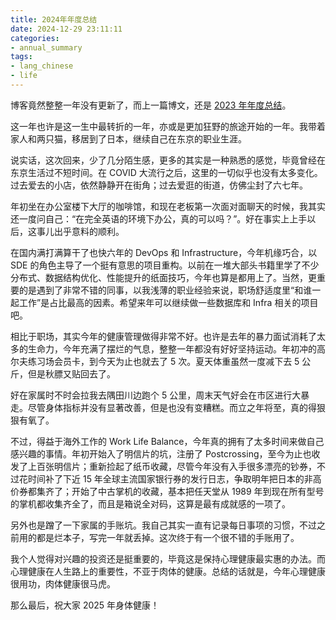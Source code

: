 ```yaml
---
title: 2024年年度总结
date: 2024-12-29 23:11:11
categories:
- annual_summary
tags: 
- lang_chinese
- life
---
```


博客竟然整整一年没有更新了，而上一篇博文，还是 [2023 年年度总结](https://www.kivinsae.com/2024/01/11/2024-01-11-Summary/)。

这一年也许是这一生中最转折的一年，亦或是更加狂野的旅途开始的一年。我带着家人和两只猫，移居到了日本，继续自己在东京的职业生涯。

说实话，这次回来，少了几分陌生感，更多的其实是一种熟悉的感觉，毕竟曾经在东京生活过不短时间。在 COVID 大流行之后，这里的一切似乎也没有太多变化。过去爱去的小店，依然静静开在街角；过去爱逛的街道，仿佛尘封了六七年。

年初坐在办公室楼下大厅的咖啡馆，和现在老板第一次面对面聊天的时候，我其实还一度问自己：“在完全英语的环境下办公，真的可以吗？”。好在事实上上手以后，这事儿出乎意料的顺利。

在国内满打满算干了也快六年的 DevOps 和 Infrastructure，今年机缘巧合，以 SDE 的角色主导了一个挺有意思的项目重构。以前在一堆大部头书籍里学了不少分布式、数据结构优化、性能提升的纸面技巧，今年也算是都用上了。当然，更重要的是遇到了非常不错的同事，以我浅薄的职业经验来说，职场舒适度里“和谁一起工作”是占比最高的因素。希望来年可以继续做一些数据库和 Infra 相关的项目吧。

相比于职场，其实今年的健康管理做得非常不好。也许是去年的暴力面试消耗了太多的生命力，今年充满了摆烂的气息，整整一年都没有好好坚持运动。年初冲的高尔夫练习场会员卡，到今天为止也就去了 5 次。夏天体重虽然一度减下去 5 公斤，但是秋膘又贴回去了。

好在家属时不时会拉我去隅田川边跑个 5 公里，周末天气好会在市区进行大暴走。尽管身体指标并没有显著改善，但是也没有变糟糕。而立之年将至，真的得狠狠有氧了。

不过，得益于海外工作的 Work Life Balance，今年真的拥有了太多时间来做自己感兴趣的事情。年初开始入了明信片的坑，注册了 Postcrossing，至今为止也收发了上百张明信片；重新捡起了纸币收藏，尽管今年没有入手很多漂亮的钞券，不过花时间补了下近 15 年全球主流国家银行券的发行日志，争取明年把日本的非高价券都集齐了；开始了中古掌机的收藏，基本把任天堂从 1989 年到现在所有型号的掌机都收集齐全了，而且是箱说全对码，这算是最有成就感的一项了。

另外也是蹭了一下家属的手账坑。我自己其实一直有记录每日事项的习惯，不过之前用的都是烂本子，写完一年就丢掉。这次终于有一个很不错的手账用了。

我个人觉得对兴趣的投资还是挺重要的，毕竟这是保持心理健康最实惠的办法。而心理健康在人生路上的重要性，不亚于肉体的健康。总结的话就是，今年心理健康很用功，肉体健康很马虎。

那么最后，祝大家 2025 年身体健康！